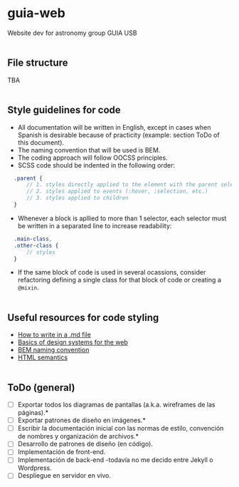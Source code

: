 # guia-web
Website dev for astronomy group GUIA USB
<br><br>

## File structure
TBA
<br><br>

## Style guidelines for code
- All documentation will be written in English, except in cases when Spanish is desirable because of practicity (example: section ToDo of this document).
- The naming convention that will be used is BEM.
- The coding approach will follow OOCSS principles.
- SCSS code should be indented in the following order:
```sass
  .parent {
      // 1. styles directly applied to the element with the parent selector
      // 2. styles applied to events (:hover, :selection, etc.)
      // 3. styles applied to children
  }
```
- Whenever a block is apllied to more than 1 selector, each selector must be written in a separated line to increase readability:
```sass
  .main-class,
  .other-class {
      // styles
  }
```
- If the same block of code is used in several ocassions, consider refactoring defining a single class for that block of code or creating a `@mixin`.
<br><br>

## Useful resources for code styling
- [How to write in a .md file](https://guides.github.com/features/mastering-markdown/)
- [Basics of design systems for the web](https://css-tricks.com/design-systems-building-future/)
- [BEM naming convention](https://en.bem.info/methodology/quick-start/)
- [HTML semantics](http://nicolasgallagher.com/about-html-semantics-front-end-architecture/)
<br><br>

## ToDo (general)
- [ ] Exportar todos los diagramas de pantallas (a.k.a. wireframes de las páginas).*
- [ ] Exportar patrones de diseño en imágenes.*
- [ ] Escribir la documentación inicial con las normas de estilo, convención de nombres y organización de archivos.*
- [ ] Desarrollo de patrones de diseño (en código).
- [ ] Implementación de front-end.
- [ ] Implementación de back-end -todavía no me decido entre Jekyll o Wordpress.
- [ ] Despliegue en servidor en vivo.
